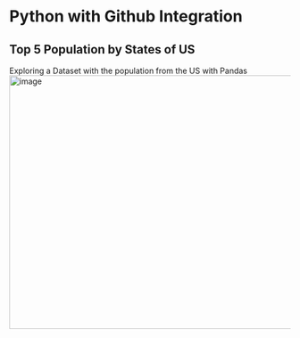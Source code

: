# Python with Github Integration

## Top 5 Population by States of US
  Exploring a Dataset with the population from the US with Pandas
  <img width="567" height="455" alt="image" src="https://github.com/user-attachments/assets/b51cd4c8-15a7-4916-a29a-2af812317baf" />


